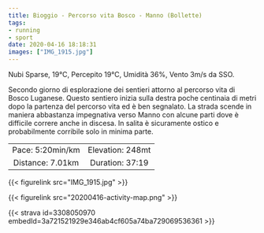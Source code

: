 ```yaml
---
title: Bioggio - Percorso vita Bosco - Manno (Bollette) 
tags:
- running
- sport
date: 2020-04-16 18:18:31
images: ["IMG_1915.jpg"]
---
```


Nubi Sparse, 19°C, Percepito 19°C, Umidità 36%, Vento 3m/s da SSO.

Secondo giorno di esplorazione dei sentieri attorno al percorso vita di Bosco Luganese.
Questo sentiero inizia sulla destra poche centinaia di metri dopo la partenza del percorso vita ed è ben segnalato. 
La strada scende in maniera abbastanza impegnativa verso Manno con alcune parti dove è difficile correre anche in discesa. In salita è sicuramente ostico e probabilmente corribile solo in minima parte.

| | |
| :-: | :-: |
| Pace: 5:20min/km | Elevation: 248mt |
| Distance: 7.01km | Duration: 37:19 |

{{< figurelink src="IMG_1915.jpg" >}}

{{< figurelink src="20200416-activity-map.png" >}}


{{< strava id=3308050970 embedId=3a721521929e346ab4cf605a74ba729069536361 >}}
